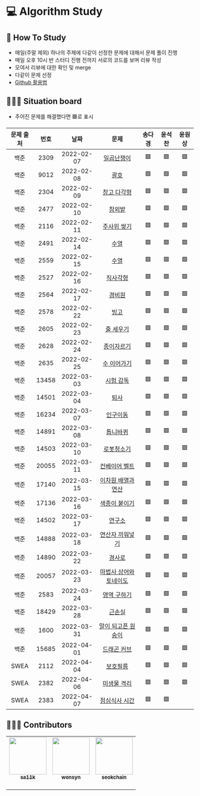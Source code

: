 # 💻 Algorithm Study

## 📄 How To Study
- 매일(주말 제외) 하나의 주제에 다같이 선정한 문제에 대해서 문제 풀이 진행
- 매일 오후 10시 반 스터디 진행 전까지 서로의 코드를 보며 리뷰 작성
- 모여서 리뷰에 대한 확인 및 merge
- 다같이 문제 선정
- [Github 활용법](./docs)

## 🧑🏽‍💻 Situation board
- 주어진 문제를 해결했다면 🟩로 표시

| 문제 출처| 번호     | 날짜     | 문제      | 송다경  | 윤석찬  | 윤원상  |
| :---------: | :---------: | :---------: | :---------: | :--------: | :--------: | :--------: |
| 백준     | 2309     |2022-02-07|[일곱난쟁이](https://www.acmicpc.net/problem/2309) |🟩|🟩|🟩|
| 백준     | 9012     |2022-02-08|[괄호](https://www.acmicpc.net/problem/9012) |🟩|🟩|🟩|
| 백준     | 2304     |2022-02-09|[창고 다각형](https://www.acmicpc.net/problem/2304) |🟩|🟩|🟩|
| 백준     | 2477     |2022-02-10|[참외밭](https://www.acmicpc.net/problem/2477) |🟩|🟩|🟩|
| 백준     | 2116     |2022-02-11|[주사위 쌓기](https://www.acmicpc.net/problem/2116) |🟩|🟩|🟩|
| 백준     | 2491     |2022-02-14|[수열](https://www.acmicpc.net/problem/2491) |🟩|🟩|🟩|
| 백준     | 2559     |2022-02-15|[수열](https://www.acmicpc.net/problem/2559) |🟩|🟩|🟩|
| 백준     | 2527     |2022-02-16|[직사각형](https://www.acmicpc.net/problem/2527) |🟩|🟩|🟩|
| 백준     | 2564     |2022-02-17|[경비원](https://www.acmicpc.net/problem/2564) |🟩|🟩|🟩|
| 백준     | 2578     |2022-02-22|[빙고](https://www.acmicpc.net/problem/2578) |🟩|🟩|🟩|
| 백준     | 2605     |2022-02-23|[줄 세우기](https://www.acmicpc.net/problem/2605) |🟩|🟩|🟩|
| 백준     | 2628     |2022-02-24|[종이자르기](https://www.acmicpc.net/problem/2628) |🟩|🟩|🟩|
| 백준     | 2635     |2022-02-25|[수 이어가기](https://www.acmicpc.net/problem/2635) |🟩|🟩|🟩|
| 백준     | 13458    |2022-03-03|[시험 감독](https://www.acmicpc.net/problem/13458) |🟩|🟩|🟩|
| 백준     | 14501    |2022-03-04|[퇴사](https://www.acmicpc.net/problem/14501) |🟩|🟩|🟩|
| 백준     | 16234    |2022-03-07|[인구이동](https://www.acmicpc.net/problem/16234) |🟩|🟩|🟩|
| 백준     | 14891    |2022-03-08|[톱니바퀴](https://www.acmicpc.net/problem/14891) |🟩|🟩|🟩|
| 백준     | 14503    |2022-03-10|[로봇청소기](https://www.acmicpc.net/problem/14503) |🟩|🟩|🟩|
| 백준     | 20055    |2022-03-11|[컨베이어 벨트](https://www.acmicpc.net/problem/20055) |🟩|🟩|🟩|
| 백준     | 17140    |2022-03-15|[이차원 배열과 연산](https://www.acmicpc.net/problem/17140) |🟩|🟩|🟩|
| 백준     | 17136    |2022-03-16|[색종이 붙이기](https://www.acmicpc.net/problem/17136) |🟩|🟩|🟩|
| 백준     | 14502    |2022-03-17|[연구소](https://www.acmicpc.net/problem/14502) |🟩|🟩|🟩|
| 백준     | 14888    |2022-03-18|[연산자 끼워넣기](https://www.acmicpc.net/problem/14888) |🟩|🟩|🟩|
| 백준     | 14890    |2022-03-22|[경사로](https://www.acmicpc.net/problem/14890) |🟩|🟩|🟩|
| 백준     | 20057    |2022-03-23|[마법사 상어와 토네이도](https://www.acmicpc.net/problem/20057) |🟩|🟩|🟩|
| 백준     | 2583     |2022-03-24|[영역 구하기](https://www.acmicpc.net/problem/2583) |🟩|🟩|🟩|
| 백준     | 18429    |2022-03-28|[근손실](https://www.acmicpc.net/problem/18429) |🟩|🟩|🟩|
| 백준     | 1600     |2022-03-31|[말이 되고픈 원숭이](https://www.acmicpc.net/problem/1600) |🟩|🟩|🟩|
| 백준     | 15685    |2022-04-01|[드래곤 커브](https://www.acmicpc.net/problem/15685) |🟩|🟩|🟩|
| SWEA    | 2112     |2022-04-04|[보호필름](https://www.swexpertacademy.com/main/code/problem/problemDetail.do?contestProbId=AV5V1SYKAaUDFAWu) |🟩|🟩|🟩|
| SWEA    | 2382     |2022-04-06|[미생물 격리](https://swexpertacademy.com/main/code/problem/problemDetail.do?contestProbId=AV597vbqAH0DFAVl&categoryId=AV597vbqAH0DFAVl&categoryType=CODE&problemTitle=2382&orderBy=FIRST_REG_DATETIME&selectCodeLang=ALL&select-1=&pageSize=10&pageIndex=1) |🟩|🟩|🟩|
| SWEA    | 2383     |2022-04-07|[점심식사 시간](https://swexpertacademy.com/main/code/problem/problemDetail.do?contestProbId=AV5-BEE6AK0DFAVl&categoryId=AV5-BEE6AK0DFAVl&categoryType=CODE&problemTitle=2383&orderBy=FIRST_REG_DATETIME&selectCodeLang=ALL&select-1=&pageSize=10&pageIndex=1) |🟩|🟩||


## 🙋🏻‍♂️ Contributors

<table>
  <tr>
    <td align="center"><a href="https://github.com/sa11k"><img src="https://avatars.githubusercontent.com/u/63536606?v=4?s=100" width="100px;" alt=""/><br /><sub><b>sa11k</b><br></sub></a><br /></td>
    <td align="center"><a href="https://github.com/wonsyn"><img src="https://avatars.githubusercontent.com/u/82020255?v=4?s=100" width="100px;" alt=""/><br /><sub><b>wonsyn</b><br></sub></a><br /></td>
    <td align="center"><a href="https://github.com/seokchain"><img src="https://avatars.githubusercontent.com/u/98997009?v=4?s=100" width="100px;" alt=""/><br /><sub><b>seokchain</b><br></sub></a><br /></td>
  </tr>
</table>
